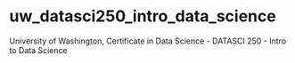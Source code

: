 # uw_datasci250_intro_data_science
University of Washington, Certificate in Data Science - DATASCI 250 - Intro to Data Science

